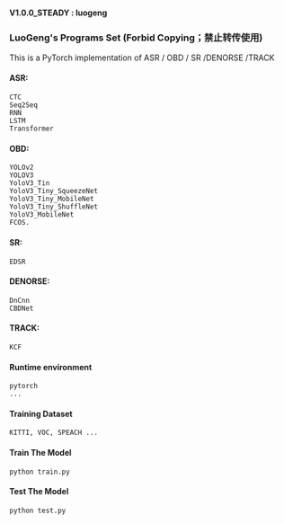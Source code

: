 #### V1.0.0_STEADY : luogeng 
### LuoGeng's Programs Set (Forbid Copying；禁止转传使用)
This is a PyTorch implementation of ASR / OBD / SR /DENORSE /TRACK
#### ASR:
    CTC
    Seq2Seq
    RNN
    LSTM
    Transformer
#### OBD:
    YOLOv2
    YOLOV3
    YoloV3_Tin
    YoloV3_Tiny_SqueezeNet
    YoloV3_Tiny_MobileNet
    YoloV3_Tiny_ShuffleNet
    YoloV3_MobileNet
    FCOS.
#### SR:
    EDSR
#### DENORSE:
    DnCnn
    CBDNet
    
#### TRACK:
    KCF


#### Runtime environment
```
pytorch
...
```

#### Training Dataset
```
KITTI, VOC, SPEACH ...
```

#### Train The Model
```
python train.py
```
#### Test The Model
```
python test.py
```

